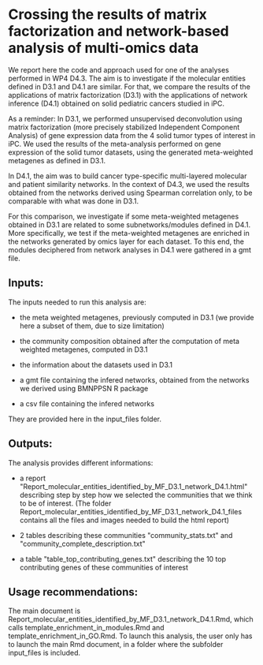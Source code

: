 # Crossing the results of matrix factorization and network-based analysis of multi-omics data

We report here the code and approach used for one of the analyses performed in WP4 D4.3. The aim is to investigate if the molecular entities defined in D3.1 and D4.1 are similar. For that, we compare the results of the applications of matrix factorization (D3.1) with the applications of network inference (D4.1) obtained on solid pediatric cancers studied in iPC.

As a reminder:
In D3.1, we performed unsupervised deconvolution using matrix factorization (more precisely stabilized Independent Component Analysis) of gene expression data from the 4 solid tumor types of interest in iPC. We used the results of the meta-analysis performed on gene expression of the solid tumor datasets, using the generated meta-weighted metagenes as defined in D3.1.

In D4.1, the aim was to build cancer type-specific multi-layered molecular and patient similarity networks. In the context of D4.3, we used the results obtained from the networks derived using Spearman correlation only, to be comparable with what was done in D3.1.

For this comparison, we investigate if some meta-weighted metagenes obtained in D3.1 are related to some subnetworks/modules defined in D4.1. More specifically, we test if the meta-weighted metagenes are enriched in the networks generated by omics layer for each dataset. To this end, the modules deciphered from network analyses in D4.1 were gathered in a gmt file.


## Inputs:

The inputs needed to run this analysis are:

* the meta weighted metagenes, previously computed in D3.1 (we provide here a subset of them, due to size limitation)

* the community composition obtained after the computation of meta weighted metagenes, computed in D3.1

* the information about the datasets used in D3.1

* a gmt file containing the infered networks, obtained from the networks we derived using BMNPPSN R package

* a csv file containing the infered networks

They are provided here in the input_files folder.


## Outputs:

The analysis provides different informations:

* a report "Report_molecular_entities_identified_by_MF_D3.1_network_D4.1.html" describing step by step how we selected the communities that we think to be of interest. (The folder Report_molecular_entities_identified_by_MF_D3.1_network_D4.1_files contains all the files and images needed to build the html report)

* 2 tables describing these communities "community_stats.txt" and "community_complete_description.txt"

* a table "table_top_contributing_genes.txt" describing the 10 top contributing genes of these communities of interest

## Usage recommendations:
The main document is Report_molecular_entities_identified_by_MF_D3.1_network_D4.1.Rmd, which calls template_enrichment_in_modules.Rmd and template_enrichment_in_GO.Rmd.
To launch this analysis, the user only has to launch the main Rmd document, in a folder where the subfolder input_files is included.
